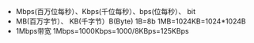 - Mbps(百万位每秒）、Kbps(千位每秒）、bps(位每秒）、 bit
- MB(百万字节）、 KB(千字节）B(Byte) 1B=8b 1MB=1024KB=1024*1024B
- 1Mbps带宽 1Mbps=1000Kbps=1000/8KBps=125KBps

